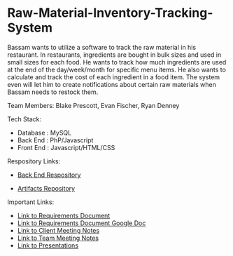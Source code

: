 # Raw-Material-Inventory-Tracking-System
Bassam wants to utilize a software to track the raw material in his restaurant. In restaurants, ingredients are bought in bulk sizes and used in small sizes for each food. He wants to track how much ingredients are used at the end of the day/week/month for specific menu items. He also wants to calculate and track the cost of each ingredient in a food item. The system even will let him to create notifications about certain raw materials when Bassam needs to restock them.

Team Members: Blake Prescott, Evan Fischer, Ryan Denney

Tech Stack:
- Database : MySQL
- Back End : PhP/Javascript
- Front End : Javascript/HTML/CSS


Respository Links:
- [Back End Respository](https://github.com/erfischer/Raw-Material-Inventory-Tracking-System-Back-End)

- [Artifacts Repository](https://github.com/erfischer/Raw-Material-Inventory-Tracking-System-Artifacts)

Important Links:
- [Link to Requirements Document](https://github.com/erfischer/Raw-Material-Inventory-Tracking-System-Artifacts/tree/master/Requirements)
- [Link to Requirements Document Google Doc](https://docs.google.com/document/d/157JBw10os4W69lY-BR4aYjyx-uY0qeUthcnZY6G_yCA/edit?usp=sharing)
- [Link to Client Meeting Notes](https://github.com/erfischer/Raw-Material-Inventory-Tracking-System-Artifacts/tree/master/ClientMeetingNotes)
- [Link to Team Meeting Notes](https://github.com/erfischer/Raw-Material-Inventory-Tracking-System-Artifacts/tree/master/TeamMeetingNotes)
- [Link to Presentations](https://github.com/erfischer/Raw-Material-Inventory-Tracking-System-Artifacts/tree/master/Presentations)
